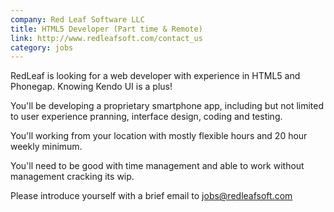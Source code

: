 ```yaml
---
company: Red Leaf Software LLC
title: HTML5 Developer (Part time & Remote)
link: http://www.redleafsoft.com/contact_us
category: jobs
---
```


RedLeaf is looking for a web developer with experience in HTML5 and Phonegap. Knowing Kendo UI is a plus!

You'll be developing a proprietary smartphone app, including but not limited to user experience pranning, interface design, coding and testing.

You'll working from your location with mostly flexible hours and 20 hour weekly minimum.

You'll need to be good with time management and able to work without management cracking its wip.

Please introduce yourself with a brief email to jobs@redleafsoft.com
